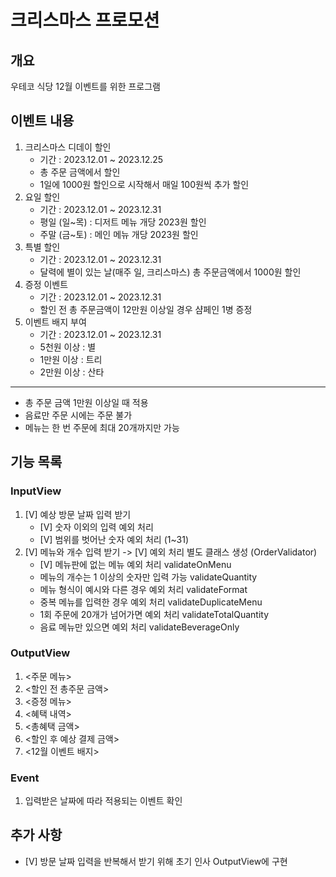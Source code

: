 # 크리스마스 프로모션
## 개요
우테코 식당 12월 이벤트를 위한 프로그램

## 이벤트 내용
1. 크리스마스 디데이 할인
    - 기간 : 2023.12.01 ~ 2023.12.25
    - 총 주문 금액에서 할인
    - 1일에 1000원 할인으로 시작해서 매일 100원씩 추가 할인
2. 요일 할인
    - 기간 : 2023.12.01 ~ 2023.12.31
    - 평일 (일~목) : 디저트 메뉴 개당 2023원 할인
    - 주말 (금~토) : 메인 메뉴 개당 2023원 할인
3. 특별 할인
    - 기간 : 2023.12.01 ~ 2023.12.31
    - 달력에 별이 있는 날(매주 일, 크리스마스) 총 주문금액에서 1000원 할인
4. 증정 이벤트
    - 기간 : 2023.12.01 ~ 2023.12.31
    - 할인 전 총 주문금액이 12만원 이상일 경우 샴페인 1병 증정
5. 이벤트 배지 부여
    - 기간 : 2023.12.01 ~ 2023.12.31
    - 5천원 이상 : 별
    - 1만원 이상 : 트리
    - 2만원 이상 : 산타
---
* 총 주문 금액 1만원 이상일 때 적용
* 음료만 주문 시에는 주문 불가
* 메뉴는 한 번 주문에 최대 20개까지만 가능

## 기능 목록
### InputView
1. [V] 예상 방문 날짜 입력 받기
   - [V] 숫자 이외의 입력 예외 처리
   - [V] 범위를 벗어난 숫자 예외 처리 (1~31)
2. [V] 메뉴와 개수 입력 받기 -> [V] 예외 처리 별도 클래스 생성 (OrderValidator)
   - [V] 메뉴판에 없는 메뉴 예외 처리 validateOnMenu
   - 메뉴의 개수는 1 이상의 숫자만 입력 가능 validateQuantity
   - 메뉴 형식이 예시와 다른 경우 예외 처리 validateFormat
   - 중복 메뉴를 입력한 경우 예외 처리 validateDuplicateMenu
   - 1회 주문에 20개가 넘어가면 예외 처리 validateTotalQuantity
   - 음료 메뉴만 있으면 예외 처리 validateBeverageOnly
### OutputView
1. <주문 메뉴>
2. <할인 전 총주문 금액>
3. <증정 메뉴>
4. <혜택 내역>
5. <총혜택 금액>
6. <할인 후 예상 결제 금액>
7. <12월 이벤트 배지>
### Event
1. 입력받은 날짜에 따라 적용되는 이벤트 확인

## 추가 사항
- [V] 방문 날짜 입력을 반복해서 받기 위해 초기 인사 OutputView에 구현
